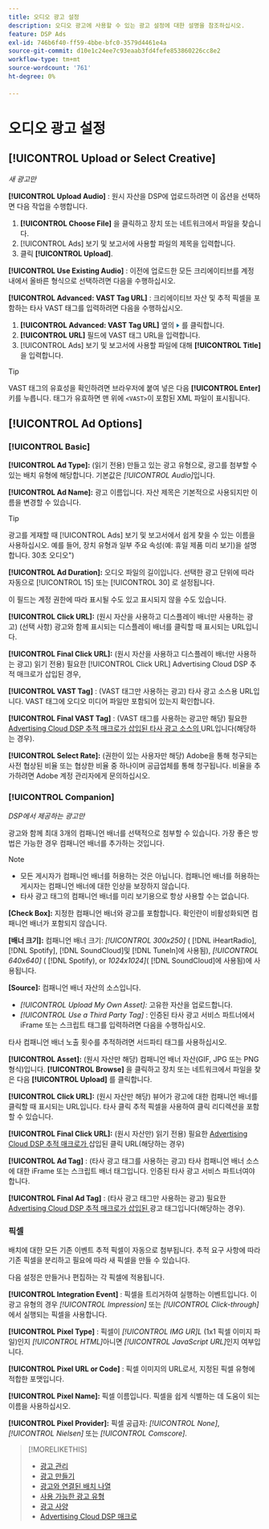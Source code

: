 ```yaml
---
title: 오디오 광고 설정
description: 오디오 광고에 사용할 수 있는 광고 설정에 대한 설명을 참조하십시오.
feature: DSP Ads
exl-id: 746b6f40-ff59-4bbe-bfc0-3579d4461e4a
source-git-commit: d10e1c24ee7c93eaab3fd4fefe853860226cc8e2
workflow-type: tm+mt
source-wordcount: '761'
ht-degree: 0%

---
```


# 오디오 광고 설정

## [!UICONTROL Upload or Select Creative]

*새 광고만*

**[!UICONTROL Upload Audio]** : 원시 자산을 DSP에 업로드하려면 이 옵션을 선택하면 다음 작업을 수행합니다.

1. **[!UICONTROL Choose File]** 을 클릭하고 장치 또는 네트워크에서 파일을 찾습니다.
1. [!UICONTROL Ads] 보기 및 보고서에 사용할 파일의 제목을 입력합니다.
1. 클릭 **[!UICONTROL Upload]**.

**[!UICONTROL Use Existing Audio]** : 이전에 업로드한 모든 크리에이티브를 계정 내에서 올바른 형식으로 선택하려면 다음을 수행하십시오.

**[!UICONTROL Advanced: VAST Tag URL]** : 크리에이티브 자산 및 추적 픽셀을 포함하는 타사 VAST 태그를 입력하려면 다음을 수행하십시오.

1. **[!UICONTROL Advanced: VAST Tag URL]** 옆의 ![화살표](/help/dsp/assets/compressed.png)를 클릭합니다.
1. **[!UICONTROL URL]** 필드에 VAST 태그 URL을 입력합니다.
1. [!UICONTROL Ads] 보기 및 보고서에 사용할 파일에 대해 **[!UICONTROL Title]**&#x200B;을 입력합니다.

>[!TIP]
>
> VAST 태그의 유효성을 확인하려면 브라우저에 붙여 넣은 다음 **[!UICONTROL Enter]** 키를 누릅니다. 태그가 유효하면 맨 위에 `<VAST>`이 포함된 XML 파일이 표시됩니다.

## [!UICONTROL Ad Options]

### [!UICONTROL Basic]

**[!UICONTROL Ad Type]:** (읽기 전용) 만들고 있는 광고 유형으로, 광고를 첨부할 수 있는 배치 유형에 해당합니다. 기본값은 *[!UICONTROL Audio]*&#x200B;입니다.

**[!UICONTROL Ad Name]:** 광고 이름입니다. 자산 제목은 기본적으로 사용되지만 이름을 변경할 수 있습니다.

>[!TIP]
>
> 광고를 게재할 때 [!UICONTROL Ads] 보기 및 보고서에서 쉽게 찾을 수 있는 이름을 사용하십시오. 예를 들어, 장치 유형과 일부 주요 속성(예: 휴일 제품 미리 보기)을 설명합니다. 30초 오디오&quot;)

**[!UICONTROL Ad Duration]:** 오디오 파일의 길이입니다. 선택한 광고 단위에 따라 자동으로 [!UICONTROL 15] 또는 [!UICONTROL 30] 로 설정됩니다.

이 필드는 계정 권한에 따라 표시될 수도 있고 표시되지 않을 수도 있습니다.

**[!UICONTROL Click URL]:** (원시 자산을 사용하고 디스플레이 배너만 사용하는 광고) (선택 사항) 광고와 함께 표시되는 디스플레이 배너를 클릭할 때 표시되는 URL입니다.

**[!UICONTROL Final Click URL]:** (원시 자산을 사용하고 디스플레이 배너만 사용하는 광고) 읽기 전용) 필요한  [!UICONTROL Click URL] Advertising Cloud DSP 추적  [ ](/help/dsp/campaign-management/macros.md) 매크로가 삽입된 경우,

**[!UICONTROL VAST Tag]**  : (VAST 태그만 사용하는 광고) 타사 광고 소스용 URL입니다. VAST 태그에 오디오 미디어 파일만 포함되어 있는지 확인합니다.

**[!UICONTROL Final VAST Tag]** : (VAST 태그를 사용하는 광고만 해당) 필요한  [Advertising Cloud DSP 추적 매크로가 삽입된 타사 광고 소스의 ](/help/dsp/campaign-management/macros.md) URL입니다(해당하는 경우).

**[!UICONTROL Select Rate]:** (권한이 있는 사용자만 해당) Adobe을 통해 청구되는 사전 협상된 비율 또는 협상한 비율 중 하나이며 공급업체를 통해 청구됩니다. 비율을 추가하려면 Adobe 계정 관리자에게 문의하십시오.

### [!UICONTROL Companion]

*DSP에서 제공하는 광고만*

광고와 함께 최대 3개의 컴패니언 배너를 선택적으로 첨부할 수 있습니다. 가장 좋은 방법은 가능한 경우 컴패니언 배너를 추가하는 것입니다.

>[!NOTE]
>
>* 모든 게시자가 컴패니언 배너를 허용하는 것은 아닙니다. 컴패니언 배너를 허용하는 게시자는 컴패니언 배너에 대한 인상을 보장하지 않습니다.
>* 타사 광고 태그의 컴패니언 배너를 미리 보기용으로 항상 사용할 수는 없습니다.


**\[Check Box\]:** 지정한 컴패니언 배너와 광고를 포함합니다. 확인란이 비활성화되면 컴패니언 배너가 포함되지 않습니다.

**\[배너 크기\]:** 컴패니언 배너 크기:  *[!UICONTROL 300x250]* ( [!DNL iHeartRadio],  [!DNL Spotify],  [!DNL SoundCloud]및  [!DNL TuneIn]에 사용됨),  *[!UICONTROL 640x640]* ( [!DNL Spotify), or *1024x1024]*( [!DNL SoundCloud]에 사용됨)에 사용됩니다.

**\[Source\]:** 컴패니언 배너 자산의 소스입니다.

* *[!UICONTROL Upload My Own Asset]:* 고유한 자산을 업로드합니다.
* *[!UICONTROL Use a Third Party Tag]* : 인증된 타사 광고 서비스 파트너에서 iFrame 또는 스크립트 태그를 입력하려면 다음을 수행하십시오.

타사 컴패니언 배너 노출 횟수를 추적하려면 서드파티 태그를 사용하십시오.

**[!UICONTROL Asset]:** (원시 자산만 해당) 컴패니언 배너 자산(GIF, JPG 또는 PNG 형식)입니다. **[!UICONTROL Browse]** 을 클릭하고 장치 또는 네트워크에서 파일을 찾은 다음 **[!UICONTROL Upload]** 를 클릭합니다.

**[!UICONTROL Click URL]:** (원시 자산만 해당) 뷰어가 광고에 대한 컴패니언 배너를 클릭할 때 표시되는 URL입니다. 타사 클릭 추적 픽셀을 사용하여 클릭 리디렉션을 포함할 수 있습니다.

**[!UICONTROL Final Click URL]:** (원시 자산만) 읽기 전용) 필요한  [Advertising Cloud DSP 추적 매크로가 ](/help/dsp/campaign-management/macros.md) 삽입된 클릭 URL(해당하는 경우)

**[!UICONTROL Ad Tag]**  : (타사 광고 태그를 사용하는 광고) 타사 컴패니언 배너 소스에 대한 iFrame 또는 스크립트 배너 태그입니다. 인증된 타사 광고 서비스 파트너여야 합니다.

**[!UICONTROL Final Ad Tag]**  : (타사 광고 태그만 사용하는 광고) 필요한  [Advertising Cloud DSP 추적 매크로가 삽입된 ](/help/dsp/campaign-management/macros.md) 광고 태그입니다(해당하는 경우).

### 픽셀

배치에 대한 모든 기존 이벤트 추적 픽셀이 자동으로 첨부됩니다. 추적 요구 사항에 따라 기존 픽셀을 분리하고 필요에 따라 새 픽셀을 만들 수 있습니다.

다음 설정은 만들거나 편집하는 각 픽셀에 적용됩니다.

**[!UICONTROL Integration Event]** : 픽셀을 트리거하여 실행하는 이벤트입니다. 이 광고 유형의 경우 *[!UICONTROL Impression]* 또는 *[!UICONTROL Click-through]*&#x200B;에서 실행되는 픽셀을 사용합니다.

**[!UICONTROL Pixel Type]** : 픽셀이  *[!UICONTROL IMG UR]L* (1x1 픽셀 이미지 파일)인지  *[!UICONTROL HTML]*&#x200B;아니면  *[!UICONTROL JavaScript URL]*&#x200B;인지 여부입니다.

**[!UICONTROL Pixel URL or Code]** : 픽셀 이미지의 URL로서, 지정된 픽셀 유형에 적합한 포맷입니다.

**[!UICONTROL Pixel Name]:** 픽셀 이름입니다. 픽셀을 쉽게 식별하는 데 도움이 되는 이름을 사용하십시오.

**[!UICONTROL Pixel Provider]:** 픽셀 공급자:  *[!UICONTROL None]*,  *[!UICONTROL Nielsen]* 또는  *[!UICONTROL Comscore]*.

>[!MORELIKETHIS]
>
>* [광고 관리](ad-about.md)
>* [광고 만들기](ad-create.md)
>* [광고와 연결된 배치 나열](/help/dsp/campaign-management/ads/ad-list-placements.md)
>* [사용 가능한 광고 유형](ad-types.md)
>* [광고 사양](/help/dsp/assets/ad-specs.pdf)
>* [Advertising Cloud DSP 매크로](/help/dsp/campaign-management/macros.md)

